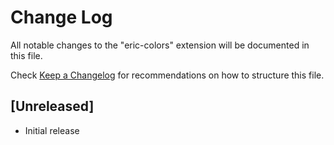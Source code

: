 # Change Log
All notable changes to the "eric-colors" extension will be documented in this file.

Check [Keep a Changelog](http://keepachangelog.com/) for recommendations on how to structure this file.

## [Unreleased]
- Initial release
